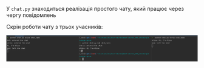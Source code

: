 У `chat.py` знаходиться реалізація простого чату,
який працює через чергу повідомлень

Скрін роботи чату з трьох учасників:

![](screenshot.png)
